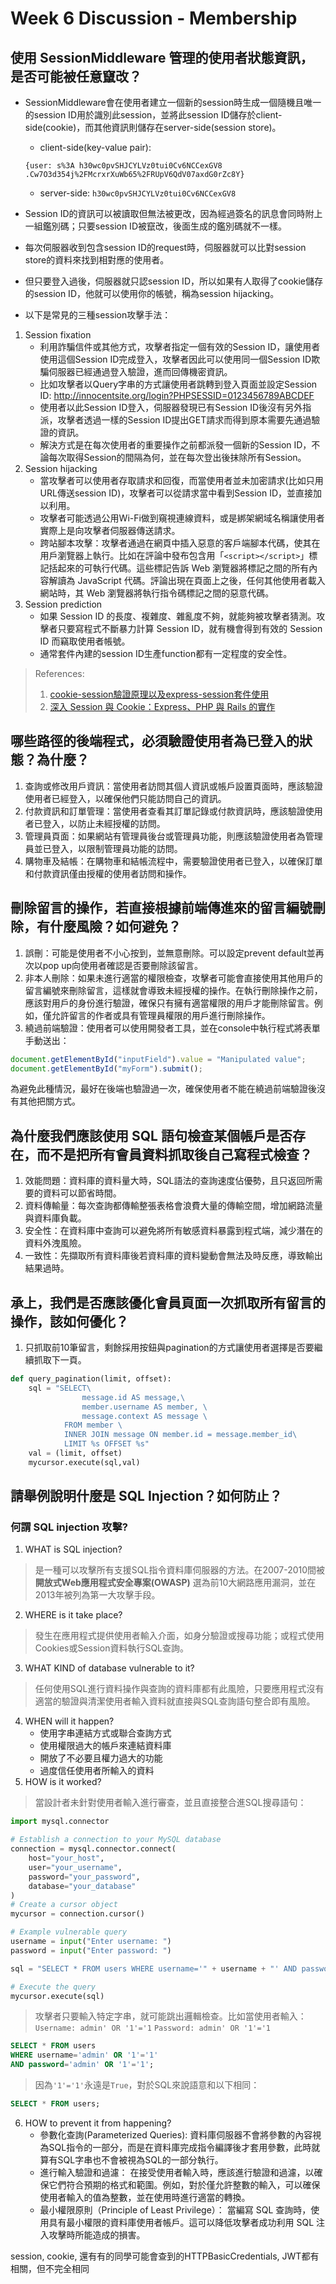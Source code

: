 Week 6 Discussion - Membership
===
## 使用 SessionMiddleware 管理的使用者狀態資訊，是否可能被任意竄改？
+ SessionMiddleware會在使用者建立一個新的session時生成一個隨機且唯一的session ID用於識別此session，並將此session ID儲存於client-side(cookie)，而其他資訊則儲存在server-side(session store)。

  + client-side(key-value pair):
  ```
  {user: s%3A h30wc0pvSHJCYLVz0tui0Cv6NCCexGV8 .Cw7O3d354j%2FMcrxrXuWb65%2FRUpV6QdV07axdG0rZc8Y}
  ```
  + server-side:
  ```h30wc0pvSHJCYLVz0tui0Cv6NCCexGV8```

+ Session ID的資訊可以被讀取但無法被更改，因為經過簽名的訊息會同時附上一組鑑別碼；只要session ID被竄改，後面生成的鑑別碼就不一樣。

+ 每次伺服器收到包含session ID的request時，伺服器就可以比對session store的資料來找到相對應的使用者。

+ 但只要登入過後，伺服器就只認session ID，所以如果有人取得了cookie儲存的session ID，他就可以使用你的帳號，稱為session hijacking。

+ 以下是常見的三種session攻擊手法：
1. Session fixation
    + 利用詐騙信件或其他方式，攻擊者指定一個有效的Session ID，讓使用者使用這個Session ID完成登入，攻擊者因此可以使用同一個Session ID欺騙伺服器已經通過登入驗證，進而回傳機密資訊。
    + 比如攻擊者以Query字串的方式讓使用者跳轉到登入頁面並設定Session ID: http://innocentsite.org/login?PHPSESSID=0123456789ABCDEF
    + 使用者以此Session ID登入，伺服器發現已有Session ID後沒有另外指派，攻擊者透過一樣的Session ID提出GET請求而得到原本需要先通過驗證的資訊。
    + 解決方式是在每次使用者的重要操作之前都派發一個新的Session ID，不論每次取得Session的間隔為何，並在每次登出後抹除所有Session。
2. Session hijacking
    + 當攻擊者可以使用者存取請求和回復，而當使用者並未加密請求(比如只用URL傳送session ID)，攻擊者可以從請求當中看到Session ID，並直接加以利用。
    + 攻擊者可能透過公用Wi-Fi做到窺視連線資料，或是綁架網域名稱讓使用者實際上是向攻擊者伺服器傳送請求。
    + 跨站腳本攻擊：攻擊者通過在網頁中插入惡意的客戶端腳本代碼，使其在用戶瀏覽器上執行。比如在評論中發布包含用「```<script></script>```」標記括起來的可執行代碼。這些標記告訴 Web 瀏覽器將標記之間的所有內容解讀為 JavaScript 代碼。評論出現在頁面上之後，任何其他使用者載入網站時，其 Web 瀏覽器將執行指令碼標記之間的惡意代碼。
3. Session prediction
    + 如果 Session ID 的長度、複雜度、雜亂度不夠，就能夠被攻擊者猜測。攻擊者只要寫程式不斷暴力計算 Session ID，就有機會得到有效的 Session ID 而竊取使用者帳號。
    + 通常套件內建的session ID生產function都有一定程度的安全性。
> References:
> 1. [cookie-session驗證原理以及express-session套件使用](https://johnnychang25678.medium.com/node-js-cookie-session%E9%A9%97%E8%AD%89%E5%8E%9F%E7%90%86%E4%BB%A5%E5%8F%8Aexpress-session%E5%A5%97%E4%BB%B6%E4%BD%BF%E7%94%A8-aeafa386837e)
> 2. [深入 Session 與 Cookie：Express、PHP 與 Rails 的實作](https://github.com/aszx87410/blog/issues/46)
## 哪些路徑的後端程式，必須驗證使用者為已登入的狀態？為什麼？
1. 查詢或修改用戶資訊：當使用者訪問其個人資訊或帳戶設置頁面時，應該驗證使用者已經登入，以確保他們只能訪問自己的資訊。
2. 付款資訊和訂單管理：當使用者查看其訂單記錄或付款資訊時，應該驗證使用者已登入，以防止未經授權的訪問。
3. 管理員頁面：如果網站有管理員後台或管理員功能，則應該驗證使用者為管理員並已登入，以限制管理員功能的訪問。
4. 購物車及結帳：在購物車和結帳流程中，需要驗證使用者已登入，以確保訂單和付款資訊僅由授權的使用者訪問和操作。
## 刪除留言的操作，若直接根據前端傳進來的留言編號刪除，有什麼風險？如何避免？
1. 誤刪：可能是使用者不小心按到，並無意刪除。可以設定prevent default並再次以pop up向使用者確認是否要刪除該留言。
2. 非本人刪除：如果未進行適當的權限檢查，攻擊者可能會直接使用其他用戶的留言編號來刪除留言，這樣就會導致未經授權的操作。在執行刪除操作之前，應該對用戶的身份進行驗證，確保只有擁有適當權限的用戶才能刪除留言。例如，僅允許留言的作者或具有管理員權限的用戶進行刪除操作。
3. 繞過前端驗證：使用者可以使用開發者工具，並在console中執行程式將表單手動送出：
```js
document.getElementById("inputField").value = "Manipulated value";
document.getElementById("myForm").submit();
```
為避免此種情況，最好在後端也驗證過一次，確保使用者不能在繞過前端驗證後沒有其他把關方式。
## 為什麼我們應該使用 SQL 語句檢查某個帳戶是否存在，而不是把所有會員資料抓取後自己寫程式檢查？
1. 效能問題：資料庫的資料量大時，SQL語法的查詢速度佔優勢，且只返回所需要的資料可以節省時間。
2. 資料傳輸量：每次查詢都傳輸整張表格會浪費大量的傳輸空間，增加網路流量與資料庫負載。
3. 安全性：在資料庫中查詢可以避免將所有敏感資料暴露到程式端，減少潛在的資料外洩風險。
4. 一致性：先擷取所有資料庫後若資料庫的資料變動會無法及時反應，導致輸出結果過時。
## 承上，我們是否應該優化會員頁面一次抓取所有留言的操作，該如何優化？
1. 只抓取前10筆留言，剩餘採用按鈕與pagination的方式讓使用者選擇是否要繼續抓取下一頁。
```py
def query_pagination(limit, offset):
    sql = "SELECT\
                message.id AS message,\
                member.username AS member, \
                message.context AS message \
            FROM member \
            INNER JOIN message ON member.id = message.member_id\
            LIMIT %s OFFSET %s"
    val = (limit, offset)
    mycursor.execute(sql,val)
```
## 請舉例說明什麼是 SQL Injection？如何防止？
### 何謂 SQL injection 攻擊?
1. WHAT is SQL injection? 
> 是一種可以攻擊所有支援SQL指令資料庫伺服器的方法。在2007-2010間被 **開放式Web應用程式安全專案(OWASP)** 選為前10大網路應用漏洞，並在2013年被列為第一大攻擊手段。
2. WHERE is it take place? 
> 發生在應用程式提供使用者輸入介面，如身分驗證或搜尋功能；或程式使用Cookies或Session資料執行SQL查詢。
3. WHAT KIND of database vulnerable to it? 
> 任何使用SQL進行資料操作與查詢的資料庫都有此風險，只要應用程式沒有適當的驗證與清潔使用者輸入資料就直接與SQL查詢語句整合即有風險。
4. WHEN will it happen?
   - 使用字串連結方式或聯合查詢方式
   - 使用權限過大的帳戶來連結資料庫
   - 開放了不必要且權力過大的功能
   - 過度信任使用者所輸入的資料
5. HOW is it worked?  
> 當設計者未針對使用者輸入進行審查，並且直接整合進SQL搜尋語句：
```python
import mysql.connector

# Establish a connection to your MySQL database
connection = mysql.connector.connect(
    host="your_host",
    user="your_username",
    password="your_password",
    database="your_database"
)
# Create a cursor object
mycursor = connection.cursor()

# Example vulnerable query
username = input("Enter username: ")
password = input("Enter password: ")

sql = "SELECT * FROM users WHERE username='" + username + "' AND password='" + password + "'"

# Execute the query
mycursor.execute(sql)
```
> 攻擊者只要輸入特定字串，就可能跳出邏輯檢查。比如當使用者輸入：
```Username: admin' OR '1'='1```
```Password: admin' OR '1'='1```
```sql
SELECT * FROM users 
WHERE username='admin' OR '1'='1' 
AND password='admin' OR '1'='1';
```
> 因為```'1'='1'```永遠是```True```，對於SQL來說語意和以下相同：
```sql
SELECT * FROM users;
```
6. HOW to prevent it from happening?
    + 參數化查詢(Parameterized Queries): 資料庫伺服器不會將參數的內容視為SQL指令的一部分，而是在資料庫完成指令編譯後才套用參數，此時就算有SQL字串也不會被視為SQL的一部分執行。
    + 進行輸入驗證和過濾： 在接受使用者輸入時，應該進行驗證和過濾，以確保它們符合預期的格式和範圍。例如，對於僅允許整數的輸入，可以確保使用者輸入的值為整數，並在使用時進行適當的轉換。
    + 最小權限原則（Principle of Least Privilege）： 當編寫 SQL 查詢時，使用具有最小權限的資料庫使用者帳戶。這可以降低攻擊者成功利用 SQL 注入攻擊時所能造成的損害。


session, cookie, 還有有的同學可能會查到的HTTPBasicCredentials, JWT都有相關，但不完全相同